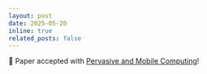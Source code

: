 ```yaml
---
layout: post
date: 2025-05-20
inline: true
related_posts: false
---
```


🥳 Paper accepted with [Pervasive and Mobile Computing](https://www.sciencedirect.com/journal/pervasive-and-mobile-computing)!
